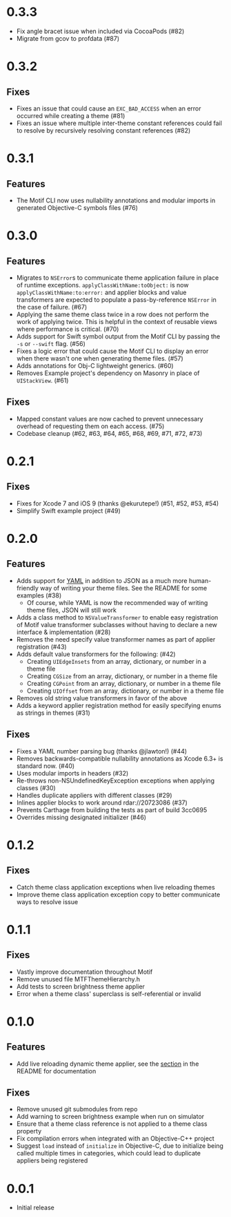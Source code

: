 # 0.3.3

- Fix angle bracet issue when included via CocoaPods (#82)
- Migrate from gcov to profdata (#87)

# 0.3.2

## Fixes

- Fixes an issue that could cause an `EXC_BAD_ACCESS` when an error occurred while creating a theme (#81)
- Fixes an issue where multiple inter-theme constant references could fail to resolve by recursively resolving constant references (#82)

# 0.3.1

## Features

- The Motif CLI now uses nullability annotations and modular imports in generated Objective-C symbols files (#76)

# 0.3.0

## Features

- Migrates to `NSError`s to communicate theme application failure in place of runtime exceptions. `applyClassWithName:toObject:` is now `applyClassWithName:to:error:` and applier blocks and value transformers are expected to populate a pass-by-reference `NSError` in the case of failure. (#67)
- Applying the same theme class twice in a row does not perform the work of applying twice. This is helpful in the context of reusable views where performance is critical. (#70)
- Adds support for Swift symbol output from the Motif CLI by passing the `-s` or `--swift` flag. (#56)
- Fixes a logic error that could cause the Motif CLI to display an error when there wasn't one when generating theme files. (#57)
- Adds annotations for Obj-C lightweight generics. (#60)
- Removes Example project's dependency on Masonry in place of `UIStackView`. (#61)

## Fixes

- Mapped constant values are now cached to prevent unnecessary overhead of requesting them on each access. (#75)
- Codebase cleanup (#62, #63, #64, #65, #68, #69, #71, #72, #73)

# 0.2.1

## Fixes

- Fixes for Xcode 7 and iOS 9 (thanks @ekurutepe!)  (#51, #52, #53, #54)
- Simplify Swift example project (#49)

# 0.2.0

## Features

- Adds support for [YAML](http://yaml.org) in addition to JSON as a much more human-friendly way of writing your theme files. See the README for some examples (#38)
  - Of course, while YAML is now the recommended way of writing theme files, JSON will still work
- Adds a class method to `NSValueTransformer` to enable easy registration of Motif value transformer subclasses without having to declare a new interface & implementation (#28)
- Removes the need specify value transformer names as part of applier registration (#43)
- Adds default value transformers for the following: (#42)
  - Creating `UIEdgeInsets` from an array, dictionary, or number in a theme file
  - Creating `CGSize` from an array, dictionary, or number in a theme file
  - Creating `CGPoint` from an array, dictionary, or number in a theme file
  - Creating `UIOffset` from an array, dictionary, or number in a theme file
- Removes old string value transformers in favor of the above
- Adds a keyword applier registration method for easily specifying enums as strings in themes (#31)

## Fixes

- Fixes a YAML number parsing bug (thanks @jlawton!) (#44)
- Removes backwards-compatible nullability annotations as Xcode 6.3+ is standard now. (#40)
- Uses modular imports in headers (#32)
- Re-throws non-NSUndefinedKeyException exceptions when applying classes (#30)
- Handles duplicate appliers with different classes (#29)
- Inlines applier blocks to work around rdar://20723086 (#37)
- Prevents Carthage from building the tests as part of build 3cc0695
- Overrides missing designated initializer (#46)

# 0.1.2

## Fixes

- Catch theme class application exceptions when live reloading themes
- Improve theme class application exception copy to better communicate ways to resolve issue

# 0.1.1

## Fixes

- Vastly improve documentation throughout Motif
- Remove unused file MTFThemeHierarchy.h
- Add tests to screen brightness theme applier
- Error when a theme class' superclass is self-referential or invalid

# 0.1.0

## Features

- Add live reloading dynamic theme applier, see the [section](https://github.com/erichoracek/Motif#live-reload) in the README for documentation

## Fixes

- Remove unused git submodules from repo
- Add warning to screen brightness example when run on simulator
- Ensure that a theme class reference is not applied to a theme class property
- Fix compilation errors when integrated with an Objective-C++ project
- Suggest `load` instead of `initialize` in Objective-C, due to initialize being called multiple times in categories, which could lead to duplicate appliers being registered

# 0.0.1

- Initial release
